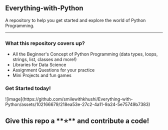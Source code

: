 ## Everything-with-Python
A repository to help you get started and explore the world of Python Programming.

<hr> 
<h3> What this repository covers up? </h3>
<ul>
<li> All the Beginner's Concept of Python Programming (data types, loops, strings, list, classes and more!)
</li>
<li>Libraries for Data Science
 </li>
<li>Assignment Questions for your practice
</li>
<li>Mini Projects and fun games
</li>
</ul>
<h3> 
Get Started today!</h3>
![image](https://github.com/smilewithkhushi/Everything-with-Python/assets/102166679/218ea53e-27c2-4a11-9a24-5e75749b7383)

<h2> Give this repo a **⭐** and contribute a code! </h2>
